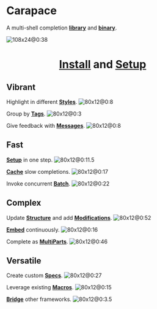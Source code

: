# Carapace

A multi-shell completion **[library](https://github.com/rsteube/carapace)** and **[binary](https://github.com/rsteube/carapace-bin)**.

![108x24@0:38](./carapace/carapace-bin.cast)

<center><h1><strong><u><a href="https://rsteube.github.io/carapace-bin/installation.html">Install</a></u> and <u><a href="https://rsteube.github.io/carapace-bin/setup.html">Setup</a></u></strong></h1></center>

## Vibrant

Highlight in different **[Styles](https://rsteube.github.io/carapace/carapace/action/style.html)**.
![80x12@0:8](./carapace/style.cast)

Group by **[Tags](https://rsteube.github.io/carapace/carapace/action/tag.html)**.
![80x12@0:3](./carapace/tag.cast)

Give feedback with **[Messages](https://rsteube.github.io/carapace/carapace/defaultActions/actionMessage.html)**.
![80x12@0:8](./carapace/message.cast)

## Fast

**[Setup](https://rsteube.github.io/carapace-bin/setup.html)** in one step.
![80x12@0:11.5](./carapace/overhead.cast)

**[Cache](https://rsteube.github.io/carapace/carapace/action/cache.html)** slow completions.
![80x12@0:17](./carapace/cache.cast)

Invoke concurrent **[Batch](https://rsteube.github.io/carapace/carapace/batch.html)**.
![80x12@0:22](./carapace/batch.cast)

## Complex

Update **[Structure](https://rsteube.github.io/carapace/carapace/gen/preRun.html)** and add **[Modifications](https://rsteube.github.io/carapace/carapace/gen/preInvoke.html)**.
![80x12@0:52](./carapace/modify.cast)

**[Embed](https://rsteube.github.io/carapace-bin/spec/embed.html)** continuously.
![80x12@0:16](./carapace/embedding.cast)

Complete as **[MultiParts](https://rsteube.github.io/carapace/carapace/defaultActions/actionMultiParts.html)**.
![80x12@0:46](./carapace/multipart.cast)

## Versatile

Create custom **[Specs](https://rsteube.github.io/carapace-bin/spec.html)**.
![80x12@0:27](./carapace/spec.cast)

Leverage existing **[Macros](https://rsteube.github.io/carapace-bin/spec/macros.html)**.
![80x12@0:15](./carapace/macros.cast)

**[Bridge](https://rsteube.github.io/carapace-bin/spec/bridge.html)** other frameworks.
![80x12@0:3.5](./carapace/bridge.cast)
